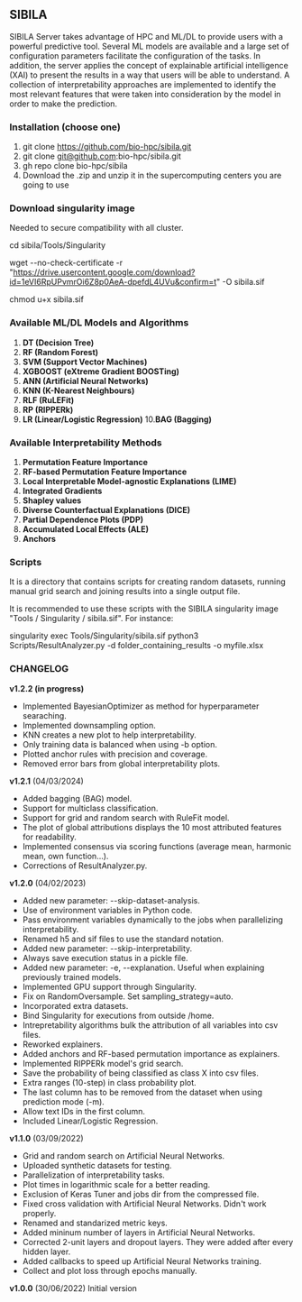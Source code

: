 ## SIBILA
SIBILA Server takes advantage of HPC and ML/DL to provide users with a powerful predictive tool. Several ML models are available and a large set of configuration parameters facilitate the configuration of the tasks. In addition, the server applies the concept of explainable artificial intelligence (XAI) to present the results in a way that users will be able to understand. A collection of interpretability approaches are implemented to identify the most relevant features that were taken into consideration by the model in order to make the prediction. 

### Installation (choose one)
1. git clone https://github.com/bio-hpc/sibila.git
2. git clone git@github.com:bio-hpc/sibila.git
3. gh repo clone bio-hpc/sibila
4. Download the .zip and unzip it in the supercomputing centers you are going to use 

### Download singularity image 
Needed to secure compatibility with all cluster.

cd sibila/Tools/Singularity

wget --no-check-certificate -r "https://drive.usercontent.google.com/download?id=1eVI6RpUPvmrOi6Z8p0AeA-dpefdL4UVu&confirm=t" -O sibila.sif

chmod u+x sibila.sif

### Available ML/DL Models and Algorithms
1. **DT (Decision Tree)**
2. **RF (Random Forest)**
3. **SVM (Support Vector Machines)**
4. **XGBOOST (eXtreme Gradient BOOSTing)**
5. **ANN (Artificial Neural Networks)**
6. **KNN (K-Nearest Neighbours)**
7. **RLF (RuLEFit)**
8. **RP (RIPPERk)**
9. **LR (Linear/Logistic Regression)**
10.**BAG (Bagging)**

### Available Interpretability Methods
1. **Permutation Feature Importance**
2. **RF-based Permutation Feature Importance**
3. **Local Interpretable Model-agnostic Explanations (LIME)**
4. **Integrated Gradients** 
5. **Shapley values**
6. **Diverse Counterfactual Explanations (DICE)**
7. **Partial Dependence Plots (PDP)**
8. **Accumulated Local Effects (ALE)**
9. **Anchors**

### Scripts
It is a directory that contains scripts for creating random datasets, running manual grid search and joining results into a single output file. 

It is recommended to use these scripts with the SIBILA singularity image "Tools / Singularity / sibila.sif". 
For instance:

singularity exec Tools/Singularity/sibila.sif python3 Scripts/ResultAnalyzer.py -d folder_containing_results -o myfile.xlsx

### CHANGELOG
**v1.2.2 (in progress)**
- Implemented BayesianOptimizer as method for hyperparameter searaching.
- Implemented downsampling option.
- KNN creates a new plot to help interpretability.
- Only training data is balanced when using -b option.
- Plotted anchor rules with precision and coverage.
- Removed error bars from global interpretability plots.

**v1.2.1** (04/03/2024)
- Added bagging (BAG) model.
- Support for multiclass classification.
- Support for grid and random search with RuleFit model.
- The plot of global attributions displays the 10 most attributed features for readability.
- Implemented consensus via scoring functions (average mean, harmonic mean, own function...).
- Corrections of ResultAnalyzer.py.

**v1.2.0** (04/02/2023)
- Added new parameter: --skip-dataset-analysis.
- Use of environment variables in Python code.
- Pass environment variables dynamically to the jobs when parallelizing interpretability.
- Renamed h5 and sif files to use the standard notation.
- Added new parameter: --skip-interpretability.
- Always save execution status in a pickle file.
- Added new parameter: -e, --explanation. Useful when explaining previously trained models.
- Implemented GPU support through Singularity.
- Fix on RandomOversample. Set sampling_strategy=auto.
- Incorporated extra datasets.
- Bind Singularity for executions from outside /home.
- Intrepretability algorithms bulk the attribution of all variables into csv files.
- Reworked explainers.
- Added anchors and RF-based permutation importance as explainers.
- Implemented RIPPERk model's grid search.
- Save the probability of being classified as class X into csv files.
- Extra ranges (10-step) in class probability plot.
- The last column has to be removed from the dataset when using prediction mode (-m).
- Allow text IDs in the first column.
- Included Linear/Logistic Regression.

**v1.1.0** (03/09/2022)
- Grid and random search on Artificial Neural Networks.
- Uploaded synthetic datasets for testing.
- Parallelization of interpretability tasks.
- Plot times in logarithmic scale for a better reading.
- Exclusion of Keras Tuner and jobs dir from the compressed file.
- Fixed cross validation with Artificial Neural Networks. Didn't work properly.
- Renamed and standarized metric keys.
- Added mininum number of layers in Artificial Neural Networks.
- Corrected 2-unit layers and dropout layers. They were added after every hidden layer. 
- Added callbacks to speed up Artificial Neural Networks training.
- Collect and plot loss through epochs manually.

**v1.0.0** (30/06/2022)
Initial version
